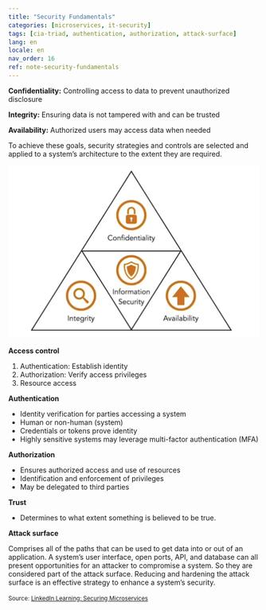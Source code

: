 ```yaml
---
title: "Security Fundamentals"
categories: [microservices, it-security]
tags: [cia-triad, authentication, authorization, attack-surface]
lang: en
locale: en
nav_order: 16
ref: note-security-fundamentals
---
```

**Confidentiality:** Controlling access to data to prevent unauthorized disclosure  

**Integrity:** Ensuring data is not tampered with and can be trusted  

**Availability:** Authorized users may access data when needed  

To achieve these goals, security strategies and controls are selected and applied to a system’s architecture to the extent they are required.

![CIA triad](../../assets/images/notes/security-fundamentals/cia-triad.png)

**Access control**

1. Authentication: Establish identity  
2. Authorization: Verify access privileges  
3. Resource access  

**Authentication**

- Identity verification for parties accessing a system  
- Human or non-human (system)  
- Credentials or tokens prove identity  
- Highly sensitive systems may leverage multi-factor authentication (MFA)  

**Authorization**

- Ensures authorized access and use of resources  
- Identification and enforcement of privileges  
- May be delegated to third parties  

**Trust**

- Determines to what extent something is believed to be true.  

**Attack surface**

Comprises all of the paths that can be used to get data into or out of an application. A system’s user interface, open ports, API, and database can all present opportunities for an attacker to compromise a system. So they are considered part of the attack surface. Reducing and hardening the attack surface is an effective strategy to enhance a system’s security.

<small> Source: [LinkedIn Learning: Securing Microservices](https://www.linkedin.com/learning/microservices-security/securing-microservices?contextUrn=urn%3Ali%3AlyndaLearningPath%3A645bcd56498e6459e79b3c71&resume=false&u=57075649)</small>